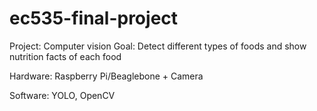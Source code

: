 # ec535-final-project

Project: Computer vision
Goal: Detect different types of foods and show nutrition facts of each food

Hardware: Raspberry Pi/Beaglebone + Camera

Software: YOLO, OpenCV
